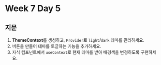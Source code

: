 # Week 7 Day 5

## 지문

1. **ThemeContext**를 생성하고, `Provider`로 `light`/`dark` 테마를 관리하세요.  
2. 버튼을 만들어 테마를 토글하는 기능을 추가하세요.  
3. 자식 컴포넌트에서 `useContext`로 현재 테마를 받아 배경색을 변경하도록 구현하세요.
